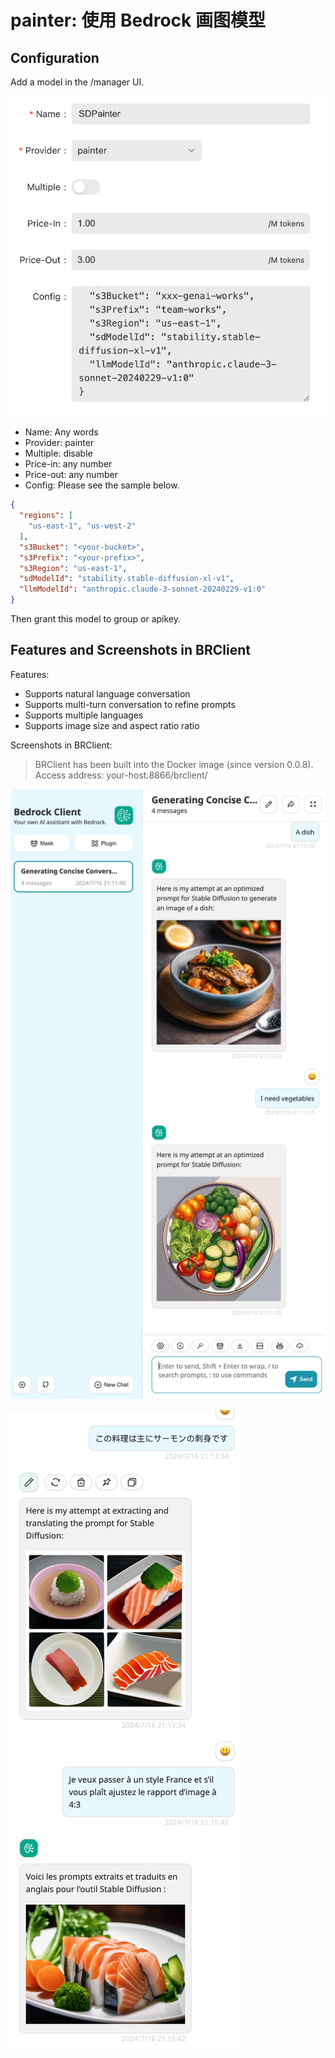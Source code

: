 # painter: 使用 Bedrock 画图模型

## Configuration

Add a model in the /manager UI.

![config](./screenshots/painter001.jpg)

- Name: Any words
- Provider: painter
- Multiple: disable
- Price-in: any number
- Price-out: any number
- Config: Please see the sample below.

```json
{
  "regions": [
    "us-east-1", "us-west-2"
  ],
  "s3Bucket": "<your-bucket>",
  "s3Prefix": "<your-prefix>",
  "s3Region": "us-east-1",
  "sdModelId": "stability.stable-diffusion-xl-v1",
  "llmModelId": "anthropic.claude-3-sonnet-20240229-v1:0"
}
```

Then grant this model to  group or apikey.

## Features and Screenshots in BRClient

Features:

- Supports natural language conversation
- Supports multi-turn conversation to refine prompts
- Supports multiple languages
- Supports image size and aspect ratio ratio

Screenshots in BRClient:

> BRClient has been built into the Docker image (since version 0.0.8). Access address: your-host:8866/brclient/

![demo dish](./screenshots/demo-dish-1.png)

![demo dish](./screenshots/demo-dish-2.png)
